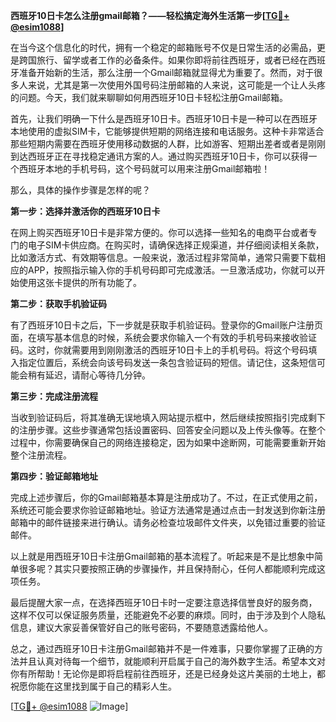 **西班牙10日卡怎么注册gmail邮箱？——轻松搞定海外生活第一步[[TG💪+ @esim1088](https://t.me/s/esim1088)]**

在当今这个信息化的时代，拥有一个稳定的邮箱账号不仅是日常生活的必需品，更是跨国旅行、留学或者工作的必备条件。如果你即将前往西班牙，或者已经在西班牙准备开始新的生活，那么注册一个Gmail邮箱就显得尤为重要了。然而，对于很多人来说，尤其是第一次使用外国号码注册邮箱的人来说，这可能是一个让人头疼的问题。今天，我们就来聊聊如何用西班牙10日卡轻松注册Gmail邮箱。

首先，让我们明确一下什么是西班牙10日卡。西班牙10日卡是一种可以在西班牙本地使用的虚拟SIM卡，它能够提供短期的网络连接和电话服务。这种卡非常适合那些短期内需要在西班牙使用移动数据的人群，比如游客、短期出差者或者是刚刚到达西班牙正在寻找稳定通讯方案的人。通过购买西班牙10日卡，你可以获得一个西班牙本地的手机号码，这个号码就可以用来注册Gmail邮箱啦！

那么，具体的操作步骤是怎样的呢？

**第一步：选择并激活你的西班牙10日卡**

在网上购买西班牙10日卡是非常方便的。你可以选择一些知名的电商平台或者专门的电子SIM卡供应商。在购买时，请确保选择正规渠道，并仔细阅读相关条款，比如激活方式、有效期等信息。一般来说，激活过程非常简单，通常只需要下载相应的APP，按照指示输入你的手机号码即可完成激活。一旦激活成功，你就可以开始使用这张卡提供的所有功能了。

**第二步：获取手机验证码**

有了西班牙10日卡之后，下一步就是获取手机验证码。登录你的Gmail账户注册页面，在填写基本信息的时候，系统会要求你输入一个有效的手机号码来接收验证码。这时，你就需要用到刚刚激活的西班牙10日卡上的手机号码。将这个号码填入指定位置后，系统会向该号码发送一条包含验证码的短信。请记住，这条短信可能会稍有延迟，请耐心等待几分钟。

**第三步：完成注册流程**

当收到验证码后，将其准确无误地填入网站提示框中，然后继续按照指引完成剩下的注册步骤。这些步骤通常包括设置密码、回答安全问题以及上传头像等。在整个过程中，你需要确保自己的网络连接稳定，因为如果中途断网，可能需要重新开始整个注册流程。

**第四步：验证邮箱地址**

完成上述步骤后，你的Gmail邮箱基本算是注册成功了。不过，在正式使用之前，系统还可能会要求你验证邮箱地址。验证方法通常是通过点击一封发送到你新注册邮箱中的邮件链接来进行确认。请务必检查垃圾邮件文件夹，以免错过重要的验证邮件。

以上就是用西班牙10日卡注册Gmail邮箱的基本流程了。听起来是不是比想象中简单很多呢？其实只要按照正确的步骤操作，并且保持耐心，任何人都能顺利完成这项任务。

最后提醒大家一点，在选择西班牙10日卡时一定要注意选择信誉良好的服务商，这样不仅可以保证服务质量，还能避免不必要的麻烦。同时，由于涉及到个人隐私信息，建议大家妥善保管好自己的账号密码，不要随意透露给他人。

总之，通过西班牙10日卡注册Gmail邮箱并不是一件难事，只要你掌握了正确的方法并且认真对待每一个细节，就能顺利开启属于自己的海外数字生活。希望本文对你有所帮助！无论你是即将启程前往西班牙，还是已经身处这片美丽的土地上，都祝愿你能在这里找到属于自己的精彩人生。

[[TG💪+ @esim1088](https://t.me/s/esim1088) ![Image](https://i.postimg.cc/4NQfJmqS/Snipaste-2025-05-13-00-14-12.png)]